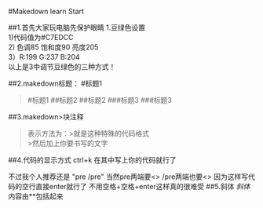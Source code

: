 #Makedown learn Start  


##1.首先大家玩电脑先保护眼睛
1.豆绿色设置  
1)代码值为#C7EDCC  
2) 色调85  饱和度90 亮度205  
3）R:199 G:237 B:204  
以上是3中调节豆绿色的三种方式！

##2.makedown标题：
#标题1
>\#标题1
##标题2
>\##标题2
###标题3
>\###标题3

##3.makedown>块注释
>表示方法为：\>就是这种特殊的代码格式  
>\>然后加上你要书写的文字

##4.代码的显示方式
ctrl+k 在其中写上你的代码就行了  

不过我个人推荐还是 
"pre /pre" 当然pre两端要<> /pre两端也要<>
因为这样写代码的空行直接enter就行了
不用空格+空格+enter这样真的很难受
##5.斜体
*斜体*内容由\*\*包括起来



